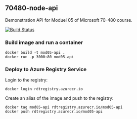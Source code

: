## 70480-node-api

Demonstration API for Moduel 05 of Microsoft 70-480 course.

[![Build Status](https://travis-ci.org/rogertinsley/70480-module05-node-api.svg?branch=master)](https://travis-ci.org/rogertinsley/70480-module05-node-api)

### Build image and run a container

```
docker build -t mod05-api .
docker run -p 3000:80 mod05-api
```

### Deploy to Azure Registry Service

Login to the registry:

```
docker login rdtregistry.azurecr.io
```

Create an alias of the image and push to the registry:

```
docker tag mod05-api rdtregistry.azurecr.io/mod05-api
docker push rdtregistry.azurecr.io/mod05-api
```